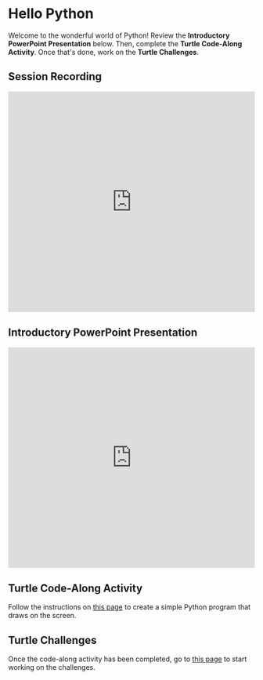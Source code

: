 # Hello Python
Welcome to the wonderful world of Python! Review the **Introductory PowerPoint Presentation** below. Then, complete the **Turtle Code-Along Activity**. Once that's done, work on the **Turtle Challenges**.

## Session Recording
<iframe width="100%" height="450px" src="https://www.youtube.com/embed/4sX-YFBH64s" frameborder="0" allow="accelerometer; autoplay; clipboard-write; encrypted-media; gyroscope; picture-in-picture" allowfullscreen></iframe>

## Introductory PowerPoint Presentation
<iframe src='https://view.officeapps.live.com/op/embed.aspx?src=https://hylandtechclub.com/py-201/HelloPython/HelloPython.pptx' width='100%' height='450px' frameborder='0'></iframe>

## Turtle Code-Along Activity
Follow the instructions on [this page](TurtleCodeAlong.md) to create a simple Python program that draws on the screen.

## Turtle Challenges
Once the code-along activity has been completed, go to [this page](TurtleChallenges.md) to start working on the challenges.